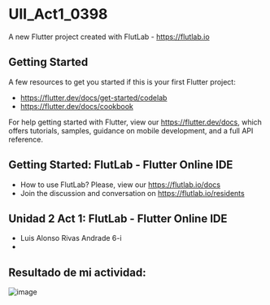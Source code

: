 # UII_Act1_0398

A new Flutter project created with FlutLab - https://flutlab.io

## Getting Started

A few resources to get you started if this is your first Flutter project:

- https://flutter.dev/docs/get-started/codelab
- https://flutter.dev/docs/cookbook

For help getting started with Flutter, view our
https://flutter.dev/docs, which offers tutorials,
samples, guidance on mobile development, and a full API reference.

## Getting Started: FlutLab - Flutter Online IDE

- How to use FlutLab? Please, view our https://flutlab.io/docs
- Join the discussion and conversation on https://flutlab.io/residents

## Unidad 2 Act 1: FlutLab - Flutter Online IDE

- Luis Alonso Rivas Andrade 6-i
- 
## Resultado de mi actividad:
![image](https://github.com/AlonsoRivasA/U2_A1_0398/assets/143743275/4efc0f7f-6aeb-4cea-9832-9935891bd6cd)


